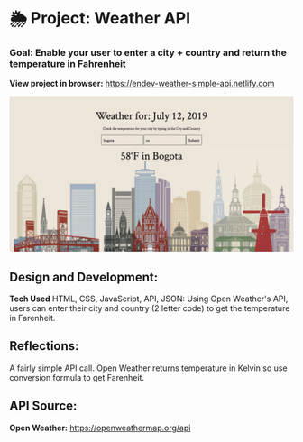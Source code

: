 # 🌦 Project: Weather API

### Goal: Enable your user to enter a city + country and return the temperature in Fahrenheit

**View project in browser:** https://endev-weather-simple-api.netlify.com

![alt tag](screenshot.png)

## Design and Development:
**Tech Used** HTML, CSS, JavaScript, API, JSON: 
Using Open Weather's API, users can enter their city and country (2 letter code) to get the temperature in Farenheit.

## Reflections:
A fairly simple API call. Open Weather returns temperature in Kelvin so use conversion formula to get Farenheit.

## API Source:
**Open Weather:** https://openweathermap.org/api
